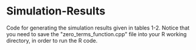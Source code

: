 # Simulation-Results
Code for generating the simulation results given in tables 1-2.
Notice that you need to save the "zero_terms_function.cpp" file into your R working directory, in order to run the R code. 
